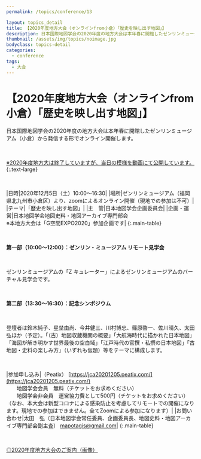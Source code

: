 ```yaml
---
permalink: /topics/conference/13

layout: topics_detail
title: 【2020年度地方大会（オンラインfrom小倉）「歴史を映し出す地図」】
description: 日本国際地図学会の2020年度の地方大会は本年春に開館したゼンリンミュージアム（小倉）から発信する形でオンライン開催します。
thumbnail: /assets/img/topics/noimage.jpg
bodyclass: topics-detail
categories:
  - conference
tags:
  - 大会
---
```


# 【2020年度地方大会（オンラインfrom小倉）「歴史を映し出す地図」】
日本国際地図学会の2020年度の地方大会は本年春に開館したゼンリンミュージアム（小倉）から発信する形でオンライン開催します。

<br>

[※2020年度地方大は終了していますが、当日の模様を動画にて公開しています。](https://drive.google.com/file/d/1FspWGDfQxOkosLJg7UH0hwMtIWUBJN4l/view?usp=sharing)
{:.text-large}

<br>

|日時|2020年12月5日（土）10:00～16:30|
|場所|ゼンリンミュージアム（福岡県北九州市小倉区）より、zoomによるオンライン開催（現地での参加は不可）|
|テーマ|「歴史を映し出す地図」|
|主　管|日本地図学会企画委員会|
|企画・運営|日本地図学会地図史料・地図アーカイブ専門部会<br>※本地方大会は「G空間EXPO2020」参加企画です|
{:.main-table}

<br>

**第一部（10:00～12:00）：ゼンリン・ミュージアム リモート見学会**

<br>

ゼンリンミュージアムの「Z キュレーター」によるゼンリンミュージアムのバーチャル見学会です。

<br>

**第二部（13:30～16:30）：記念シンポジウム**

<br>

登壇者は鈴木純子、星埜由尚、今井健三、川村博忠、篠原啓一、佐川晴久、太田　弘ほか（予定）。「（古）地図収蔵機関の概要」「大航海時代に描かれた日本地図」「海図が解き明かす世界最後の空白域」「江戸時代の官撰・私撰の日本地図」「古地図・史料の楽しみ方」（いずれも仮題）等をテーマに構成します。

<br>

|参加申し込み|（Peatix） [https://jca20201205.peatix.com/](https://jca20201205.peatix.com/)<br>　　地図学会会員　無料（チケットをお求めください）<br>　　地図学会非会員　運営協力費として500円（チケットをお求めください）<br>（なお、本大会は新型コロナによる感染防止を考慮してリモートでの開催になります。現地での参加はできません。全てZoomによる参加になります）|
|お問い合わせ|太田　弘（日本地図学会常任委員、企画委員長、地図史料・地図アーカイブ専門部会副主査） [mapotagis@gmail.com](<mailto:umapotagis@gmail.com>)|
{:.main-table}

<br>

[◎2020年度地方大会のご案内（画像）](../../archive/file/program/kokura2020.png)

